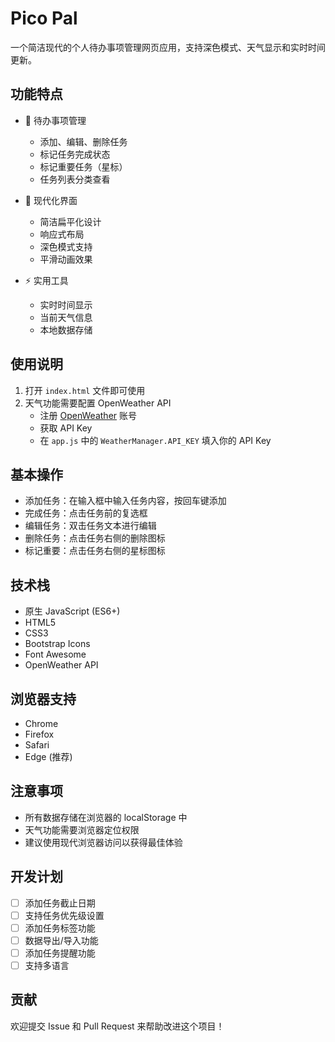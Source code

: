 # Pico Pal

一个简洁现代的个人待办事项管理网页应用，支持深色模式、天气显示和实时时间更新。

## 功能特点

- 📝 待办事项管理
  - 添加、编辑、删除任务
  - 标记任务完成状态
  - 标记重要任务（星标）
  - 任务列表分类查看
  
- 🌈 现代化界面
  - 简洁扁平化设计
  - 响应式布局
  - 深色模式支持
  - 平滑动画效果
  
- ⚡ 实用工具
  - 实时时间显示
  - 当前天气信息
  - 本地数据存储

## 使用说明

1. 打开 `index.html` 文件即可使用
2. 天气功能需要配置 OpenWeather API
   - 注册 [OpenWeather](https://openweathermap.org/) 账号
   - 获取 API Key
   - 在 `app.js` 中的 `WeatherManager.API_KEY` 填入你的 API Key

## 基本操作

- 添加任务：在输入框中输入任务内容，按回车键添加
- 完成任务：点击任务前的复选框
- 编辑任务：双击任务文本进行编辑
- 删除任务：点击任务右侧的删除图标
- 标记重要：点击任务右侧的星标图标

## 技术栈

- 原生 JavaScript (ES6+)
- HTML5
- CSS3
- Bootstrap Icons
- Font Awesome
- OpenWeather API

## 浏览器支持

- Chrome
- Firefox
- Safari
- Edge (推荐)

## 注意事项

- 所有数据存储在浏览器的 localStorage 中
- 天气功能需要浏览器定位权限
- 建议使用现代浏览器访问以获得最佳体验

## 开发计划

- [ ] 添加任务截止日期
- [ ] 支持任务优先级设置
- [ ] 添加任务标签功能
- [ ] 数据导出/导入功能
- [ ] 添加任务提醒功能
- [ ] 支持多语言

## 贡献

欢迎提交 Issue 和 Pull Request 来帮助改进这个项目！ 